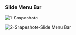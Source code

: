 ### Slide Menu Bar
![1-Snapeshote](https://user-images.githubusercontent.com/60065412/78467491-d4bf7080-7726-11ea-836e-5eac74dd1364.png)

![2-Snapeshote-Slide Menu Bar](https://user-images.githubusercontent.com/60065412/78467505-03d5e200-7727-11ea-97b4-4ca5cc37213b.png)



